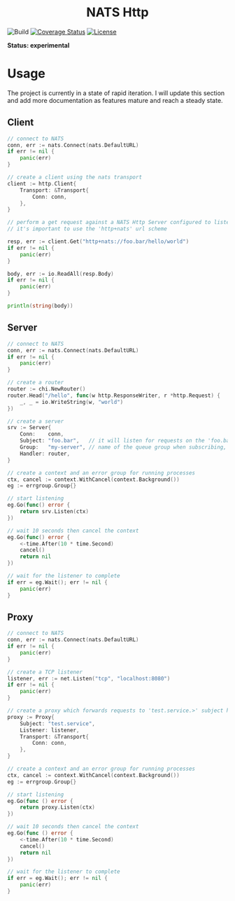 <h1 align="center"> 
  <br>
  NATS Http
  <br> 
</h1>

![Build](https://github.com/brianmcgee/nats.http/actions/workflows/ci.yaml/badge.svg)
[![Coverage Status](https://coveralls.io/repos/github/brianmcgee/nats.http/badge.svg)](https://coveralls.io/github/brianmcgee/nats.http)
[![License](https://img.shields.io/badge/License-MIT-blue.svg)](https://opensource.org/licenses/Apache-2.0)

**Status: experimental**

# Usage

The project is currently in a state of rapid iteration. I will update this section and add more documentation as features
mature and reach a steady state.

## Client

```go
// connect to NATS
conn, err := nats.Connect(nats.DefaultURL)
if err != nil {
    panic(err)
}

// create a client using the nats transport
client := http.Client{
    Transport: &Transport{
        Conn: conn,
    },
}

// perform a get request against a NATS Http Server configured to listen on the 'foo.bar.>' subject hierarchy
// it's important to use the 'http+nats' url scheme

resp, err := client.Get("http+nats://foo.bar/hello/world")
if err != nil {
    panic(err)
}

body, err := io.ReadAll(resp.Body)
if err != nil {
    panic(err)
}

println(string(body))
```

## Server

```go
// connect to NATS
conn, err := nats.Connect(nats.DefaultURL)
if err != nil {
    panic(err)
}

// create a router
router := chi.NewRouter()
router.Head("/hello", func(w http.ResponseWriter, r *http.Request) {
    _, _ = io.WriteString(w, "world")
})

// create a server
srv := Server{
    Conn:    conn,
    Subject: "foo.bar",   // it will listen for requests on the 'foo.bar.>' subject hierarchy
    Group:   "my-server", // name of the queue group when subscribing, used for load balancing
    Handler: router,
}

// create a context and an error group for running processes
ctx, cancel := context.WithCancel(context.Background())
eg := errgroup.Group{}

// start listening
eg.Go(func() error {
    return srv.Listen(ctx)
})

// wait 10 seconds then cancel the context
eg.Go(func() error {
    <-time.After(10 * time.Second)
    cancel()
    return nil
})

// wait for the listener to complete
if err = eg.Wait(); err != nil {
    panic(err)
}
```

## Proxy

```go
// connect to NATS
conn, err := nats.Connect(nats.DefaultURL)
if err != nil {
    panic(err)
}

// create a TCP listener
listener, err := net.Listen("tcp", "localhost:8080")
if err != nil {
    panic(err)
}

// create a proxy which forwards requests to 'test.service.>' subject hierarchy
proxy := Proxy{
    Subject: "test.service",
    Listener: listener,
    Transport: &Transport{
        Conn: conn,
    },
}

// create a context and an error group for running processes
ctx, cancel := context.WithCancel(context.Background())
eg := errgroup.Group{}

// start listening
eg.Go(func () error {
    return proxy.Listen(ctx)
})

// wait 10 seconds then cancel the context
eg.Go(func () error {
    <-time.After(10 * time.Second)
    cancel()
    return nil
})

// wait for the listener to complete
if err = eg.Wait(); err != nil {
    panic(err)
}

```
